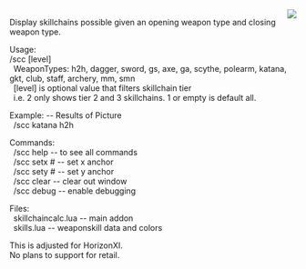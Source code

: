 <img align="right" src="https://github.com/user-attachments/assets/f3affcca-f1fc-4ee7-a6f4-fd09d9fadc05">

Display skillchains possible given an opening weapon type and closing weapon type.  

Usage:  
/scc <weapon1> <weapon2> [level]  
&ensp;WeaponTypes: h2h, dagger, sword, gs, axe, ga, scythe, polearm, katana, gkt, club, staff, archery, mm, smn  
&ensp;[level] is optional value that filters skillchain tier  
&ensp;i.e. 2 only shows tier 2 and 3 skillchains. 1 or empty is default all.  
  
Example: -- Results of Picture  
&ensp;/scc katana h2h  
  
Commands:  
&ensp;/scc help -- to see all commands  
&ensp;/scc setx # -- set x anchor  
&ensp;/scc sety # -- set y anchor  
&ensp;/scc clear -- clear out window  
&ensp;/scc debug -- enable debugging  
  
Files:  
&ensp;skillchaincalc.lua -- main addon  
&ensp;skills.lua -- weaponskill data and colors  
  
This is adjusted for HorizonXI.  
No plans to support for retail.  

